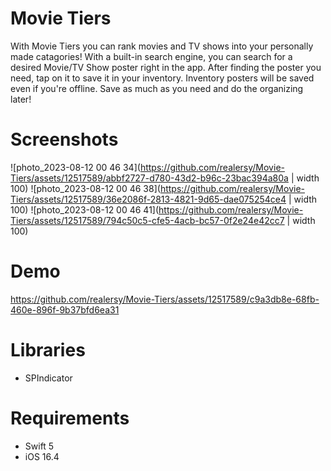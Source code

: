 # Movie Tiers
With Movie Tiers you can rank movies and TV shows into your personally made catagories! With a built-in search engine, 
you can search for a desired Movie/TV Show poster right in the app.
After finding the poster you need, tap on it to save it in your inventory. Inventory posters will be saved even if 
you're offline. Save as much as you need and do the organizing later!


# Screenshots
![photo_2023-08-12 00 46 34](https://github.com/realersy/Movie-Tiers/assets/12517589/abbf2727-d780-43d2-b96c-23bac394a80a | width 100)
![photo_2023-08-12 00 46 38](https://github.com/realersy/Movie-Tiers/assets/12517589/36e2086f-2813-4821-9d65-dae075254ce4 | width 100)
![photo_2023-08-12 00 46 41](https://github.com/realersy/Movie-Tiers/assets/12517589/794c50c5-cfe5-4acb-bc57-0f2e24e42cc7 | width 100)

# Demo
https://github.com/realersy/Movie-Tiers/assets/12517589/c9a3db8e-68fb-460e-896f-9b37bfd6ea31


# Libraries
- SPIndicator

# Requirements
- Swift 5
- iOS 16.4


